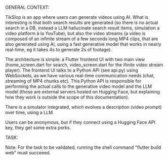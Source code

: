 GENERAL CONTEXT:

TikSlop is an app where users can generate videos using AI. What is interesting is that both search results are generated (so there is no actual search in a DB, instead a LLM hallucinate search result items, simulation a video platform à la YouTube), but also the video streams (a video is composed of an infinite stream of a few seconds long MP4 clips, that are also generated using AI, using a fast generative model that works in nearly real-time, eg it takes 4s to generate 2s of footage).

The architecture is simple: a Flutter frontend UI with two main view (home_screen.dart for search, video_screen.dart for the ifinite video stream player). The frontend UI talks to a Python API (see api.py) using WebSockets, as we have various real-time communication needs (chat, streaming of MP4 chunks etc). This Python API is responsible for performing the actual calls to the generative video model and the LLM model (those are external servers hosted on Hugging Face, but explaining how they work is outside the scope of this documentation).

There is a simulator integrated, which evolves a description (video prompt) over time, using a LLM.

Users can be anonymous, but if they connect using a Hugging Face API key, they get some extra perks.

TASK:


Note: For the task to be validated, running the shell command "flutter build web" must succeeed.